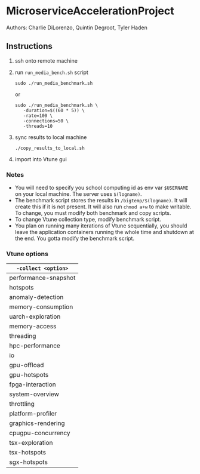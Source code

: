 # MicroserviceAccelerationProject

Authors: Charlie DiLorenzo, Quintin Degroot, Tyler Haden

## Instructions 

1. ssh onto remote machine
2. run `run_media_bench.sh` script
    ```
    sudo ./run_media_benchmark.sh
    ```
    
    or
    
    ```
    sudo ./run_media_benchmark.sh \
       -duration=$((60 * 5)) \
       -rate=100 \
       -connections=50 \
       -threads=10
    ```
3. sync results to local machine
    ```
    ./copy_results_to_local.sh
    ```
4. import into Vtune gui

### Notes

- You will need to specify you school computing id as env var `$USERNAME` on 
your local machine. The server uses `$(logname)`.
- The benchmark script stores the results in `/bigtemp/$(logname)`. It will create
this if it is not present. It will also run `chmod a+w` to make writable. To 
change, you must modify both benchmark and copy scripts.
- To change Vtune collection type, modify benchmark script.
- You plan on running many iterations of Vtune sequentially, you should leave
the application containers running the whole time and shutdown at the end.
You gotta modify the benchmark script.

### Vtune options

| `-collect <option>` |
| ---------------- |
| performance-snapshot |
| hotspots |
| anomaly-detection |
| memory-consumption |
| uarch-exploration |
| memory-access |
| threading |
| hpc-performance |
| io |
| gpu-offload |
| gpu-hotspots |
| fpga-interaction |
| system-overview |
| throttling |
| platform-profiler |
| graphics-rendering |
| cpugpu-concurrency |
| tsx-exploration |
| tsx-hotspots |
| sgx-hotspots |
